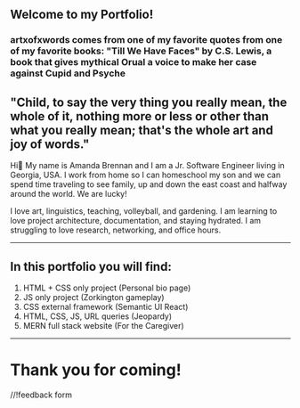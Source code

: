## Welcome to my Portfolio!

### artxofxwords comes from one of my favorite quotes from one of my favorite books: "Till We Have Faces" by C.S. Lewis, a book that gives mythical Orual a voice to make her case against Cupid and Psyche
## "Child, to say the very thing you really mean, the whole of it, nothing more or less or other than what you really mean; that's the whole art and joy of words."

Hi🌺 My name is Amanda Brennan and I am a Jr. Software Engineer living in Georgia, USA. I work from home so I can homeschool my son and we can spend time traveling to see family, up and down the east coast and halfway around the world. We are lucky!

I love art, linguistics, teaching, volleyball, and gardening. I am learning to love project architecture, documentation, and staying hydrated. I am struggling to love research, networking, and office hours.

***

## In this portfolio you will find:
1. HTML + CSS only project (Personal bio page)
2. JS only project (Zorkington gameplay)
3. CSS external framework (Semantic UI React)
4. HTML, CSS, JS, URL queries (Jeopardy)
5. MERN full stack website (For the Caregiver)

***

# Thank you for coming!

//!feedback form